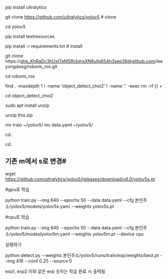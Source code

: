 

pip install ultralytics


git clone https://github.com/ultralytics/yolov5  # clone


cd yolov5


pip install testresources



pip install -r requirements.txt  # install



git clone https://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@github.com/leeyongdeog/robomi_ros.git


cd robomi_ros


find . -maxdepth 1 ! -name 'object_detect_choi2' ! -name '.' -exec rm -rf {} +

cd object_detect_choi2


sudo apt install unzip


unzip this.zip



mv train ~/yolov5/
mv data.yaml ~/yolov5/

cd..



cd..

## 기존 m에서 s로 변경#
wget https://github.com/ultralytics/yolov5/releases/download/v6.0/yolov5s.pt



#gpu로 학습







python train.py --img 640 --epochs 50 --data data.yaml --cfg 본인주소/yolov5/models/yolov5s.yaml --weights yolov5s.pt













#cpu로 학습







python train.py --img 640 --epochs 50 --data data.yaml --cfg 본인주소/yolov5/modeslyolov5m.yaml --weights yolov5m.pt --device cpu






실행하기 


python detect.py --weights 본인주소/yolov5/runs/train/exp/weights/best.pt --img 416 --conf 0.25 --source 0

exp1, exp2 이와 같은 exp 숫자는 학습 완료 시 출력됨

